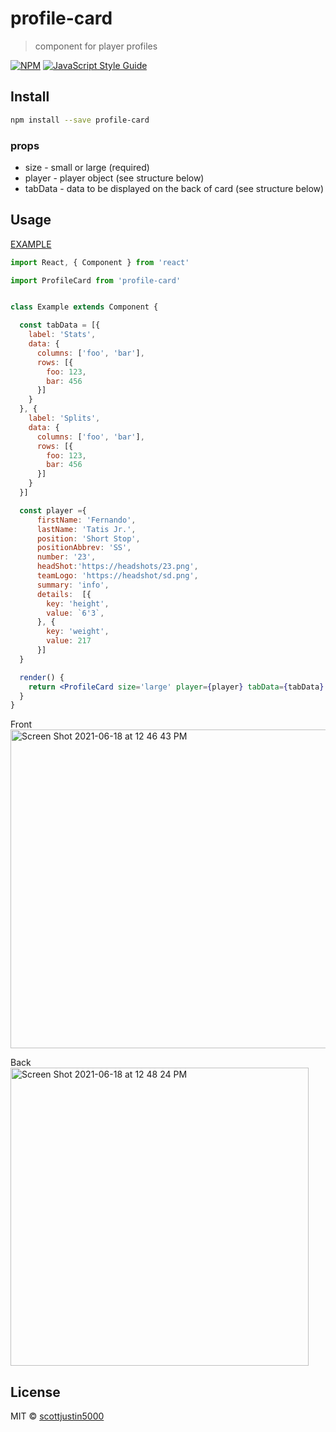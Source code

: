 # profile-card

> component for player profiles

[![NPM](https://img.shields.io/npm/v/profile-card.svg)](https://www.npmjs.com/package/profile-card) [![JavaScript Style Guide](https://img.shields.io/badge/code_style-standard-brightgreen.svg)](https://standardjs.com)

## Install

```bash
npm install --save profile-card
```

### props

* size     - small or large (required)
* player   - player object (see structure below)
* tabData  - data to be displayed on the back of card (see structure below)

## Usage

[EXAMPLE](http://sj5000-profile-card.s3-website-us-east-1.amazonaws.com/)

```jsx
import React, { Component } from 'react'

import ProfileCard from 'profile-card'


class Example extends Component {

  const tabData = [{
    label: 'Stats',
    data: {
      columns: ['foo', 'bar'],
      rows: [{
        foo: 123,
        bar: 456
      }]
    }
  }, {
    label: 'Splits',
    data: {
      columns: ['foo', 'bar'],
      rows: [{
        foo: 123,
        bar: 456
      }]
    }
  }]

  const player ={
      firstName: 'Fernando',
      lastName: 'Tatis Jr.',
      position: 'Short Stop',
      positionAbbrev: 'SS',
      number: '23',
      headShot:'https://headshots/23.png',
      teamLogo: 'https://headshot/sd.png',
      summary: 'info',
      details:  [{
        key: 'height',
        value: `6'3`,
      }, {
        key: 'weight',
        value: 217
      }]
  }

  render() {
    return <ProfileCard size='large' player={player} tabData={tabData} />
  }
}
```

Front
<img width="510" alt="Screen Shot 2021-06-18 at 12 46 43 PM" src="https://user-images.githubusercontent.com/2997998/122610564-b6e0e180-d034-11eb-8f65-cca2fd6a71d7.png">

Back
<img width="477" alt="Screen Shot 2021-06-18 at 12 48 24 PM" src="https://user-images.githubusercontent.com/2997998/122610588-bf391c80-d034-11eb-8480-dcb64f662188.png">

## License

MIT © [scottjustin5000](https://github.com/scottjustin5000)
